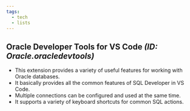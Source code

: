 ```yaml
---
tags:
  - tech
  - lists
---
```

## Oracle Developer Tools for VS Code *(ID: Oracle.oracledevtools)*

- This extension provides a variety of useful features for working with Oracle databases.
- It basically provides all the common features of SQL Developer in VS Code.
- Multiple connections can be configured and used at the same time.
- It supports a variety of keyboard shortcuts for common SQL actions.